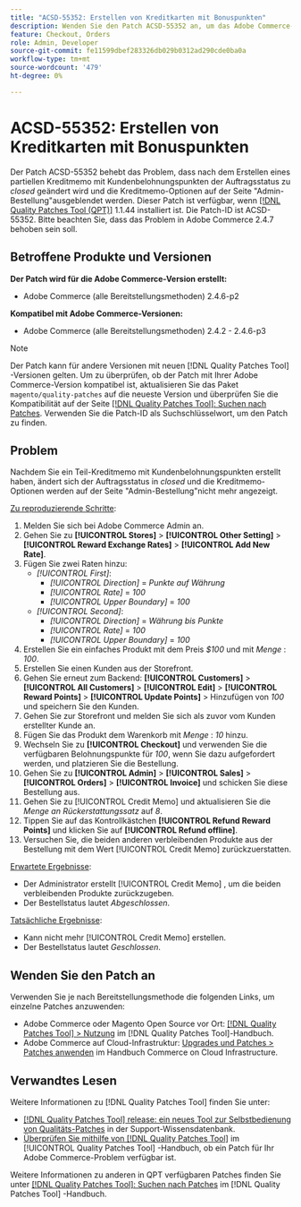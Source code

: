 ```yaml
---
title: "ACSD-55352: Erstellen von Kreditkarten mit Bonuspunkten"
description: Wenden Sie den Patch ACSD-55352 an, um das Adobe Commerce-Problem zu beheben, bei dem nach dem Erstellen eines partiellen Kreditmemo mit Kundenbelohnungspunkten der Auftragsstatus zu *geschlossen* geändert wird und die Kreditmemo-Optionen auf der Seite "Admin-Bestellung"nicht mehr angezeigt werden.
feature: Checkout, Orders
role: Admin, Developer
source-git-commit: fe11599dbef283326db029b0312ad290cde0ba0a
workflow-type: tm+mt
source-wordcount: '479'
ht-degree: 0%

---
```


# ACSD-55352: Erstellen von Kreditkarten mit Bonuspunkten

Der Patch ACSD-55352 behebt das Problem, dass nach dem Erstellen eines partiellen Kreditmemo mit Kundenbelohnungspunkten der Auftragsstatus zu *closed* geändert wird und die Kreditmemo-Optionen auf der Seite &quot;Admin-Bestellung&quot;ausgeblendet werden. Dieser Patch ist verfügbar, wenn [[!DNL Quality Patches Tool (QPT)]](https://experienceleague.adobe.com/en/docs/commerce-knowledge-base/kb/announcements/commerce-announcements/magento-quality-patches-released-new-tool-to-self-serve-quality-patches) 1.1.44 installiert ist. Die Patch-ID ist ACSD-55352. Bitte beachten Sie, dass das Problem in Adobe Commerce 2.4.7 behoben sein soll.

## Betroffene Produkte und Versionen

**Der Patch wird für die Adobe Commerce-Version erstellt:**

* Adobe Commerce (alle Bereitstellungsmethoden) 2.4.6-p2

**Kompatibel mit Adobe Commerce-Versionen:**

* Adobe Commerce (alle Bereitstellungsmethoden) 2.4.2 - 2.4.6-p3

>[!NOTE]
>
>Der Patch kann für andere Versionen mit neuen [!DNL Quality Patches Tool] -Versionen gelten. Um zu überprüfen, ob der Patch mit Ihrer Adobe Commerce-Version kompatibel ist, aktualisieren Sie das Paket `magento/quality-patches` auf die neueste Version und überprüfen Sie die Kompatibilität auf der Seite [[!DNL Quality Patches Tool]: Suchen nach Patches](https://experienceleague.adobe.com/tools/commerce-quality-patches/index.html). Verwenden Sie die Patch-ID als Suchschlüsselwort, um den Patch zu finden.

## Problem

Nachdem Sie ein Teil-Kreditmemo mit Kundenbelohnungspunkten erstellt haben, ändert sich der Auftragsstatus in *closed* und die Kreditmemo-Optionen werden auf der Seite &quot;Admin-Bestellung&quot;nicht mehr angezeigt.

<u>Zu reproduzierende Schritte</u>:

1. Melden Sie sich bei Adobe Commerce Admin an.
2. Gehen Sie zu **[!UICONTROL Stores]** > **[!UICONTROL Other Setting]** > **[!UICONTROL Reward Exchange Rates]** > **[!UICONTROL Add New Rate]**.
3. Fügen Sie zwei Raten hinzu:
   * *[!UICONTROL First]*:
      * *[!UICONTROL Direction]* = *Punkte auf Währung*
      * *[!UICONTROL Rate]* = *100*
      * *[!UICONTROL Upper Boundary]* = *100*
   * *[!UICONTROL Second]*:
      * *[!UICONTROL Direction]* = *Währung bis Punkte*
      * *[!UICONTROL Rate]* = *100*
      * *[!UICONTROL Upper Boundary]* = *100*
4. Erstellen Sie ein einfaches Produkt mit dem Preis *$100* und mit *Menge* : *100*.
5. Erstellen Sie einen Kunden aus der Storefront.
6. Gehen Sie erneut zum Backend: **[!UICONTROL Customers]** > **[!UICONTROL All Customers]** > **[!UICONTROL Edit]** > **[!UICONTROL Reward Points]** > **[!UICONTROL Update Points]** > Hinzufügen von *100* und speichern Sie den Kunden.
7. Gehen Sie zur Storefront und melden Sie sich als zuvor vom Kunden erstellter Kunde an.
8. Fügen Sie das Produkt dem Warenkorb mit *Menge* : *10* hinzu.
9. Wechseln Sie zu **[!UICONTROL Checkout]** und verwenden Sie die verfügbaren Belohnungspunkte für *100*, wenn Sie dazu aufgefordert werden, und platzieren Sie die Bestellung.
10. Gehen Sie zu **[!UICONTROL Admin]** > **[!UICONTROL Sales]** > **[!UICONTROL Orders]** > **[!UICONTROL Invoice]** und schicken Sie diese Bestellung aus.
11. Gehen Sie zu [!UICONTROL Credit Memo] und aktualisieren Sie die *Menge an Rückerstattungssatz* auf *8*.
12. Tippen Sie auf das Kontrollkästchen **[!UICONTROL Refund Reward Points]** und klicken Sie auf **[!UICONTROL Refund offline]**.
13. Versuchen Sie, die beiden anderen verbleibenden Produkte aus der Bestellung mit dem Wert [!UICONTROL Credit Memo] zurückzuerstatten.

<u>Erwartete Ergebnisse</u>:

* Der Administrator erstellt [!UICONTROL Credit Memo] , um die beiden verbleibenden Produkte zurückzugeben.
* Der Bestellstatus lautet *Abgeschlossen*.

<u>Tatsächliche Ergebnisse</u>:

* Kann nicht mehr [!UICONTROL Credit Memo] erstellen.
* Der Bestellstatus lautet *Geschlossen*.

## Wenden Sie den Patch an

Verwenden Sie je nach Bereitstellungsmethode die folgenden Links, um einzelne Patches anzuwenden:

* Adobe Commerce oder Magento Open Source vor Ort: [[!DNL Quality Patches Tool] > Nutzung](/help/tools/quality-patches-tool/usage.md) im [!DNL Quality Patches Tool]-Handbuch.
* Adobe Commerce auf Cloud-Infrastruktur: [Upgrades und Patches > Patches anwenden](https://experienceleague.adobe.com/docs/commerce-cloud-service/user-guide/develop/upgrade/apply-patches.html) im Handbuch Commerce on Cloud Infrastructure.

## Verwandtes Lesen

Weitere Informationen zu [!DNL Quality Patches Tool] finden Sie unter:

* [[!DNL Quality Patches Tool] release: ein neues Tool zur Selbstbedienung von Qualitäts-Patches](https://experienceleague.adobe.com/en/docs/commerce-knowledge-base/kb/announcements/commerce-announcements/magento-quality-patches-released-new-tool-to-self-serve-quality-patches) in der Support-Wissensdatenbank.
* [Überprüfen Sie mithilfe von  [!DNL Quality Patches Tool]](/help/tools/quality-patches-tool/patches-available-in-qpt/check-patch-for-magento-issue-with-magento-quality-patches.md) im [!UICONTROL Quality Patches Tool] -Handbuch, ob ein Patch für Ihr Adobe Commerce-Problem verfügbar ist.


Weitere Informationen zu anderen in QPT verfügbaren Patches finden Sie unter [[!DNL Quality Patches Tool]: Suchen nach Patches](https://experienceleague.adobe.com/tools/commerce-quality-patches/index.html) im [!DNL Quality Patches Tool] -Handbuch.
